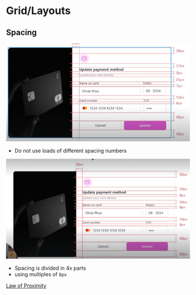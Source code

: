 # Grid/Layouts


## Spacing 
![alt text](image-25.png)

- Do not use loads of different spacing numbers

![alt text](image-26.png)

- Spacing is divided in 4x parts
- using multiples of `8px`

[Law of Proximity](https://lawsofux.com/law-of-proximity/)